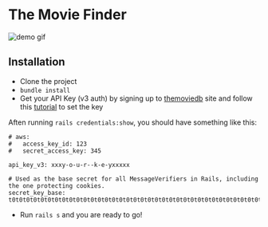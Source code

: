 # The Movie Finder

![demo gif](https://media.giphy.com/media/21T333re30gyka4mRq/giphy.gif)

## Installation

- Clone the project
- `bundle install`
- Get your API Key (v3 auth) by signing up to [themoviedb](https://www.themoviedb.org/) site and follow this [tutorial](https://www.viget.com/articles/storing-secret-credentials-in-rails-5-2-and-up/) to set the key

Aften running `rails credentials:show`, you should have something like this:

```
# aws:
#   access_key_id: 123
#   secret_access_key: 345

api_key_v3: xxxy-o-u-r--k-e-yxxxxx

# Used as the base secret for all MessageVerifiers in Rails, including the one protecting cookies.
secret_key_base: t0t0t0t0t0t0t0t0t0t0t0t0t0t0t0t0t0t0t0t0t0t0t0t0t0t0t0t0t0t0t0t0t0t0t0t0t0t0t0t0t0t0t0t0t0
```

- Run `rails s` and you are ready to go!
